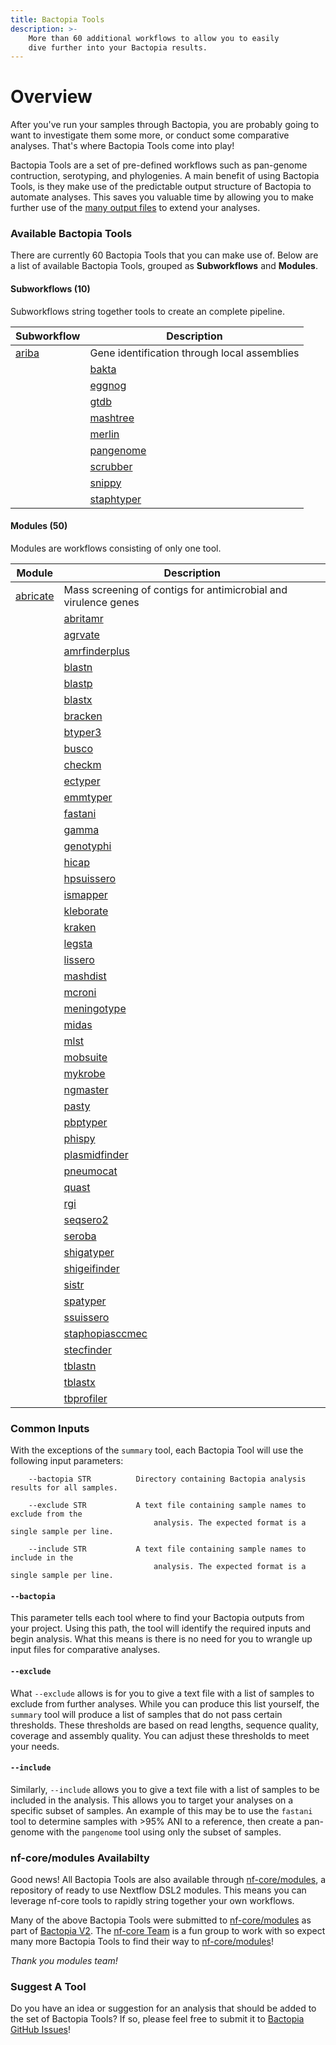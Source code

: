 ```yaml
---
title: Bactopia Tools
description: >-
    More than 60 additional workflows to allow you to easily
    dive further into your Bactopia results.
---
```

# Overview

After you've run your samples through Bactopia, you are probably going to want to
investigate them some more, or conduct some comparative analyses. That's where
Bactopia Tools come into play!

Bactopia Tools are a set of pre-defined workflows such as pan-genome contruction,
serotyping, and phylogenies. A main benefit of using Bactopia Tools, is they make
use of the predictable output structure of Bactopia to automate analyses. This saves
you valuable time by allowing you to make further use of the 
[many output files](../full-guide/md) to extend your analyses.

### Available Bactopia Tools
There are currently 60 Bactopia Tools that you can make use of.
Below are a list of available Bactopia Tools, grouped as __Subworkflows__ and __Modules__. 

#### Subworkflows (10)

Subworkflows string together tools to create an complete pipeline.  

| Subworkflow | Description |
|-------------|-------------|
| [ariba](ariba.md) | Gene identification through local assemblies |
    | [bakta](bakta.md) | Rapid annotation of bacterial genomes and plasmids |
    | [eggnog](eggnog.md) | Functional annotation of proteins using orthologous groups and phylogenies |
    | [gtdb](gtdb.md) | Identify marker genes and assign taxonomic classifications |
    | [mashtree](mashtree.md) | Quickly create a tree using Mash distances |
    | [merlin](merlin.md) | MinmER assisted species-specific bactopia tool seLectIoN |
    | [pangenome](pangenome.md) | Pangenome analysis with optional core-genome phylogeny |
    | [scrubber](scrubber.md) | Scrub human reads from FASTQ files |
    | [snippy](snippy.md) | Rapid variant calling from Illumina sequence reads with optional core-SNP phylogeny |
    | [staphtyper](staphtyper.md) | Determine the agr, spa and SCCmec types for _Staphylococcus aureus_ genomes |
    

#### Modules  (50)

Modules are workflows consisting of only one tool.

| Module | Description |
|-------------|-------------|
| [abricate](abricate.md) | Mass screening of contigs for antimicrobial and virulence genes |
    | [abritamr](abritamr.md) | A NATA accredited tool for reporting the presence of antimicrobial resistance genes |
    | [agrvate](agrvate.md) | Rapid identification of Staphylococcus aureus agr locus type and agr operon variants. |
    | [amrfinderplus](amrfinderplus.md) | Identify antimicrobial resistance in genes or proteins |
    | [blastn](blastn.md) | Search against nucleotide BLAST databases using nucleotide queries |
    | [blastp](blastp.md) | Search against protein BLAST databases using protein queries |
    | [blastx](blastx.md) | Search against protein BLAST databases using translated nucleotide queries |
    | [bracken](bracken.md) | Estimate taxonomic abundance of samples from Kraken2 results |
    | [btyper3](btyper3.md) | Taxonomic classification of Bacillus cereus group isolates |
    | [busco](busco.md) | Assembly completeness based on evolutionarily informed expectations |
    | [checkm](checkm.md) | Assess the assembly quality of your samples |
    | [ectyper](ectyper.md) | In-silico prediction of _Escherichia coli_ serotype |
    | [emmtyper](emmtyper.md) | emm-typing of _Streptococcus pyogenes_ assemblies |
    | [fastani](fastani.md) | fast alignment-free computation of whole-genome Average Nucleotide Identity (ANI) |
    | [gamma](gamma.md) | Identification, classification, and annotation of translated gene matches |
    | [genotyphi](genotyphi.md) | Salmonella Typhi genotyping with Mykrobe outputs |
    | [hicap](hicap.md) | Identify cap locus serotype and structure in your _Haemophilus influenzae_ assemblies |
    | [hpsuissero](hpsuissero.md) | Serotype prediction of _Haemophilus parasuis_ assemblies |
    | [ismapper](ismapper.md) | Identify insertion sites positions in bacterial genomes |
    | [kleborate](kleborate.md) | Screening Klebsiella genome assemblies for MLST, sub-species, and other related genes of interest |
    | [kraken](kraken.md) | Taxonomic classifications of sequence reads |
    | [legsta](legsta.md) | Typing of Legionella pneumophila assemblies |
    | [lissero](lissero.md) | Serogroup typing prediction for _Listeria monocytogenes_ |
    | [mashdist](mashdist.md) | Calculate Mash distances between sequences |
    | [mcroni](mcroni.md) | Sequence variation in mcr-1 genes (mobilized colistin resistance) |
    | [meningotype](meningotype.md) | Serotyping of Neisseria meningitidis |
    | [midas](midas.md) | Estimate species abundances from FASTQ files |
    | [mlst](mlst.md) | Automatic MLST calling from assembled contigs |
    | [mobsuite](mobsuite.md) | Reconstruct and annotate plasmids in bacterial assemblies |
    | [mykrobe](mykrobe.md) | Antimicrobial resistance detection for specific species |
    | [ngmaster](ngmaster.md) | Multi-antigen sequence typing for _Neisseria gonorrhoeae_ |
    | [pasty](pasty.md) | in silico serogrouping of Pseudomonas aeruginosa isolates |
    | [pbptyper](pbptyper.md) | Penicillin Binding Protein (PBP) typer for Streptococcus pneumoniae |
    | [phispy](phispy.md) | Predict prophages in bacterial genomes |
    | [plasmidfinder](plasmidfinder.md) | Plasmid identification from assemblies |
    | [pneumocat](pneumocat.md) | Assign capsular type to Streptococcus pneumoniae from sequence reads |
    | [quast](quast.md) | A module for assessing the quality of assembled contigs |
    | [rgi](rgi.md) | Predict antibiotic resistance from assemblies |
    | [seqsero2](seqsero2.md) | Salmonella serotype prediction from reads or assemblies |
    | [seroba](seroba.md) | Serotyping of Streptococcus pneumoniae from sequence reads |
    | [shigatyper](shigatyper.md) | Shigella serotype from Illumina or Oxford Nanopore reads |
    | [shigeifinder](shigeifinder.md) | Shigella and EIEC serotyping from assemblies |
    | [sistr](sistr.md) | Serovar prediction of Salmonella assemblies |
    | [spatyper](spatyper.md) | Computational method for finding spa types in _Staphylococcus aureus_ |
    | [ssuissero](ssuissero.md) | Serotype prediction of _Streptococcus suis_ assemblies |
    | [staphopiasccmec](staphopiasccmec.md) | Primer based SCCmec typing of _Staphylococcus aureus_ genomes |
    | [stecfinder](stecfinder.md) | Serotype of Shigatoxin producing E. coli using Illumina reads or assemblies |
    | [tblastn](tblastn.md) | Search against translated nucleotide BLAST databases using protein queries |
    | [tblastx](tblastx.md) | Search against translated nucleotide databases using a translated nucleotide query |
    | [tbprofiler](tbprofiler.md) | Detect resistance and lineages of _Mycobacterium tuberculosis_ genomes |
    

### Common Inputs

With the exceptions of the `summary` tool, each Bactopia Tool will use the following 
input parameters:
```
    --bactopia STR          Directory containing Bactopia analysis results for all samples.

    --exclude STR           A text file containing sample names to exclude from the
                                analysis. The expected format is a single sample per line.

    --include STR           A text file containing sample names to include in the
                                analysis. The expected format is a single sample per line.
```

#### `--bactopia`

This parameter tells each tool where to find your Bactopia outputs from your project. 
Using this path, the tool will identify the required inputs and begin analysis. What 
this means is there is no need for you to wrangle up input files for comparative analyses.

#### `--exclude`

What `--exclude` allows is for you to give a text file with a list of samples to 
exclude from further analyses. While you can produce this list yourself, the
`summary` tool will produce a list of samples that do not pass certain thresholds.
These thresholds are based on read lengths, sequence quality, coverage and assembly
quality. You can adjust these thresholds to meet your needs.

#### `--include`

Similarly, `--include` allows you to give a text file with a list of samples to be 
included in the analysis. This allows you to target your analyses on a specific subset
of samples. An example of this may be to use the `fastani` tool to determine samples
with >95% ANI to a reference, then create a pan-genome with the `pangenome` tool using 
only the subset of samples.

### nf-core/modules Availabilty

Good news! All Bactopia Tools are also available through [nf-core/modules](https://github.com/nf-core/modules),
a repository of ready to use Nextflow DSL2 modules. This means you can leverage nf-core tools 
to rapidly string together your own workflows. 

Many of the above Bactopia Tools were submitted to [nf-core/modules](https://github.com/nf-core/modules) 
as part of [Bactopia V2](https://github.com/bactopia/bactopia/issues/233). The [nf-core Team](https://nf-co.re/about)
is a fun group to work with so expect many more Bactopia Tools to find their way to 
[nf-core/modules](https://github.com/nf-core/modules)!

_Thank you modules team!_

### Suggest A Tool

Do you have an idea or suggestion for an analysis that should be added to the set 
of Bactopia Tools? If so, please feel free to submit it to 
[Bactopia GitHub Issues](https://github.com/bactopia/bactopia/issues)!